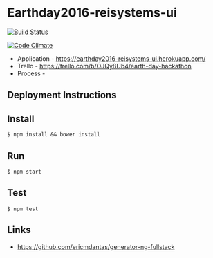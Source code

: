 # Earthday2016-reisystems-ui
[![Build Status](https://secure.travis-ci.org/REI-Systems/earthday2016-reisystems-ui.png?branch=develop)](https://travis-ci.org/REI-Systems/earthday2016-reisystems-ui)

[![Code Climate](https://codeclimate.com/github/REI-Systems/earthday2016-reisystems-ui/badges/gpa.svg)](https://codeclimate.com/github/REI-Systems/earthday2016-reisystems-ui)

* Application - https://earthday2016-reisystems-ui.herokuapp.com/
* Trello - https://trello.com/b/OJQy8Ub4/earth-day-hackathon
* Process - 

## Deployment Instructions 
## Install
    $ npm install && bower install
## Run
    $ npm start
## Test
    $ npm test
## Links
* https://github.com/ericmdantas/generator-ng-fullstack

